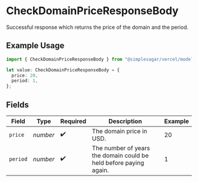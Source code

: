 # CheckDomainPriceResponseBody

Successful response which returns the price of the domain and the period.

## Example Usage

```typescript
import { CheckDomainPriceResponseBody } from "@simplesagar/vercel/models/checkdomainpriceop.js";

let value: CheckDomainPriceResponseBody = {
  price: 20,
  period: 1,
};
```

## Fields

| Field                                                             | Type                                                              | Required                                                          | Description                                                       | Example                                                           |
| ----------------------------------------------------------------- | ----------------------------------------------------------------- | ----------------------------------------------------------------- | ----------------------------------------------------------------- | ----------------------------------------------------------------- |
| `price`                                                           | *number*                                                          | :heavy_check_mark:                                                | The domain price in USD.                                          | 20                                                                |
| `period`                                                          | *number*                                                          | :heavy_check_mark:                                                | The number of years the domain could be held before paying again. | 1                                                                 |